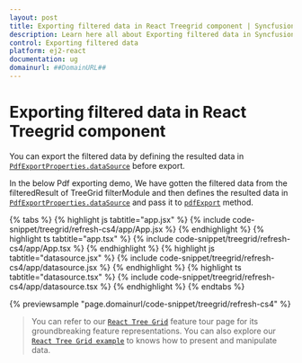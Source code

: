 ```yaml
---
layout: post
title: Exporting filtered data in React Treegrid component | Syncfusion
description: Learn here all about Exporting filtered data in Syncfusion React Treegrid component of Syncfusion Essential JS 2 and more.
control: Exporting filtered data 
platform: ej2-react
documentation: ug
domainurl: ##DomainURL##
---
```


# Exporting filtered data in React Treegrid component

You can export the filtered data by defining the resulted data in [`PdfExportProperties.dataSource`](https://ej2.syncfusion.com/react/documentation/api/grid/pdfExportProperties/#datasource) before export.

In the below Pdf exporting demo, We have gotten the filtered data from the filteredResult of TreeGrid filterModule and then defines the resulted data in [`PdfExportProperties.dataSource`](https://ej2.syncfusion.com/react/documentation/api/grid/pdfExportProperties/#datasource) and pass it to [`pdfExport`](https://ej2.syncfusion.com/react/documentation/api/treegrid/#pdfexport) method.

{% tabs %}
{% highlight js tabtitle="app.jsx" %}
{% include code-snippet/treegrid/refresh-cs4/app/App.jsx %}
{% endhighlight %}
{% highlight ts tabtitle="app.tsx" %}
{% include code-snippet/treegrid/refresh-cs4/app/App.tsx %}
{% endhighlight %}
{% highlight js tabtitle="datasource.jsx" %}
{% include code-snippet/treegrid/refresh-cs4/app/datasource.jsx %}
{% endhighlight %}
{% highlight ts tabtitle="datasource.tsx" %}
{% include code-snippet/treegrid/refresh-cs4/app/datasource.tsx %}
{% endhighlight %}
{% endtabs %}

 {% previewsample "page.domainurl/code-snippet/treegrid/refresh-cs4" %}

> You can refer to our [`React Tree Grid`](https://www.syncfusion.com/react-ui-components/react-tree-grid) feature tour page for its groundbreaking feature representations. You can also explore our [`React Tree Grid example`](https://ej2.syncfusion.com/react/demos/#/material/treegrid/treegrid-overview) to knows how to present and manipulate data.

